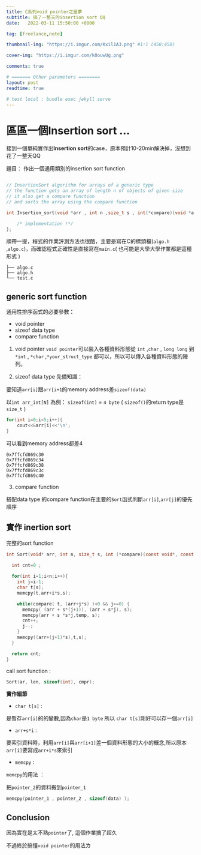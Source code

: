 ```yaml
---
title: C系列void pointer之噩夢
subtitle: 搞了一整天的insertion sort QQ
date:   2022-03-11 15:50:00 +0800

tag: [freelance,note]

thumbnail-img: "https://i.imgur.com/Kxil1A3.png" #1:1 (450:450)

cover-img: "https://i.imgur.com/k0ouwUg.png"

comments: true

# ======= Other parameters ========
layout: post
readtime: true

# test local : bundle exec jekyll serve
---
```


# 區區一個Insertion sort ...
接到一個單純實作出**Insertion sort**的case，原本預計10-20min解決掉，沒想到花了一整天QQ

題目： 作出一個通用類別的insertion sort function
```c

// InsertionSort algorithm for arrays of a generic type
// the function gets an array of length n of objects of given size
// it also get a compare function
// and sorts the array using the compare function

int Insertion_sort(void *arr , int n ,size_t s , int(*compare)(void *a,void *b)){

	/* implementation !*/
};
```

順帶一提，程式的作業評測方法也很酷，主要是寫在C的標頭檔(`algo.h` ,`algo.c`)，而確認程式正確性是直接寫在`main.c`( 也可能是大學大學作業都是這種形式 )
```shell
├── algo.c
├── algo.h
└── test.c

```

## generic sort function

通用性排序函式的必要參數：
- void pointer
- sizeof data type
- compare function

1. void pointer
`void pointer`可以裝入各種資料形態從 `int` ,`char` , `long long` 到`*int` , `*char` ,`*your_struct_type` 都可以，所以可以傳入各種資料形態的陣列。

2. sizeof data type
先備知識：

要知道`arr[i]`跟`arr[i+1`的memory address差`sizeof(data)` 

以`int arr_int[N]` 為例： `sizeof(int)` = `4 byte` ( `sizeof()`的return type是`size_t` )


```c++
for(int i=0;i<5;i++){
	cout<<&arr[i]<<'\n';
}
```
可以看到memory address都差4
```shell
0x7ffcfd869c30
0x7ffcfd869c34
0x7ffcfd869c38
0x7ffcfd869c3c
0x7ffcfd869c40
```

3. compare function

搭配data type 的compare function在主要的`Sort`函式判斷`arr[i]`,`arr[j]`的優先順序

## 實作 inertion sort

完整的sort function
```c
int Sort(void* arr, int n, size_t s, int (*compare)(const void*, const void*)) {
  
  int cnt=0 ;

  for(int i=1;i<n;i++){
    int j=i-1;
    char t[s];
    memcpy(t,arr+i*s,s);

    while(compare( t, (arr+j*s) )<0 && j>=0) {
      memcpy( (arr + s*(j+1)), (arr + s*j), s);
      memcpy(arr + s *s*j,temp, s);
      cnt++;
      j--;
    }
    memcpy((arr+(j+1)*s),t,s);
  }

  return cnt;
} 
```

call sort function :
```c
Sort(ar, len, sizeof(int), cmpr);
```

**實作細節**

- `char t[s]` : 

是暫存`arr[i]`的的變數,因為`char`是`1 byte` 所以 `char t[s]`剛好可以存一個`arr[i]`

- `arr+s*i` :

 要索引資料時，利用`arr[i]`與`arr[i+1]`差一個資料形態的大小的概念,所以原本`arr[i]`要寫成`arr+i*s`來索引
 
- `memcpy` : 

`memcpy`的用法 ：

把`pointer_2`的資料搬到`pointer_1`
```c
memcpy(pointer_1 , pointer_2 , sizeof(data) );
```


## Conclusion

因為實在是太不熟`pointer`了, 這個作業搞了超久

不過終於搞懂`void pointer`的用法ㄌ
